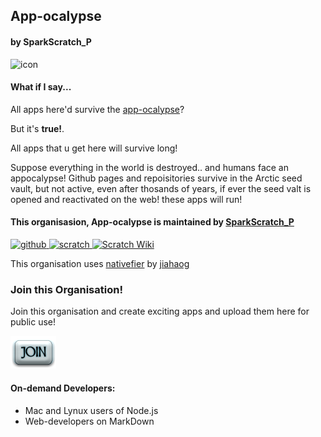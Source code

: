 ## App-ocalypse
#### by SparkScratch_P
![icon](https://raw.githubusercontent.com/SparkScratch-P/Home/main/favicon.ico) 

#### What if I say...
   All apps here'd survive the [app-ocalypse](https://techcrunch.com/2017/06/05/apples-idea-of-an-apocalypse-is-a-world-without-apps/)?
   
  But it's **true!**.
  
  All apps that u get here will survive long!
  
  Suppose everything in the world is destroyed.. and humans face an appocalypse! Github pages and repoisitories survive in the Arctic seed vault, but not active, even after thosands of years, if ever the seed valt is opened and reactivated on the web! these apps will 
 run!

#### This organisasion, **App-ocalypse** is maintained by [SparkScratch_P](https://sparkscratch-p.github.io/Home/)
[![github](https://raw.githubusercontent.com/SparkScratch-P/Home/gh-pages/github.png) ](https://github.com/SparkScratch-P) [ ![scratch](https://raw.githubusercontent.com/SparkScratch-P/Home/gh-pages/scratch.png) ](https://scratch.mit.edu/users/SparkScratch_P/) [ ![Scratch Wiki](https://raw.githubusercontent.com/SparkScratch-P/Home/gh-pages/scratch%20wiki.png)](https://en.scratch-wiki.info/wiki/User:SparkScratch_P)

This organisation uses [nativefier](https://github.com/jiahaog/nativefier#nativefier) by [jiahaog](https://jiahao.codes/)

### Join this Organisation!
Join this organisation and create exciting apps and upload them here for public use!

[![JOIn](https://raw.githubusercontent.com/App-ocalypse/App-ocalypse/gh-pages/cooltext374945416100715.png) ](https://github.com/App-ocalypse)

#### On-demand Developers:
- Mac and Lynux users of Node.js
- Web-developers on MarkDown
